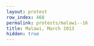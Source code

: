 ```yaml
---
layout: protest
row_index: 468
permalink: protests/malawi--16
title: Malawi, March 2013
hidden: true
---
```

